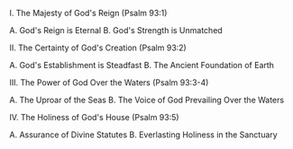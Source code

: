 I. The Majesty of God's Reign (Psalm 93:1)

  A. God's Reign is Eternal
  B. God's Strength is Unmatched

II. The Certainty of God's Creation (Psalm 93:2)

  A. God's Establishment is Steadfast
  B. The Ancient Foundation of Earth

III. The Power of God Over the Waters (Psalm 93:3-4)

  A. The Uproar of the Seas
  B. The Voice of God Prevailing Over the Waters

IV. The Holiness of God's House (Psalm 93:5)

  A. Assurance of Divine Statutes
  B. Everlasting Holiness in the Sanctuary